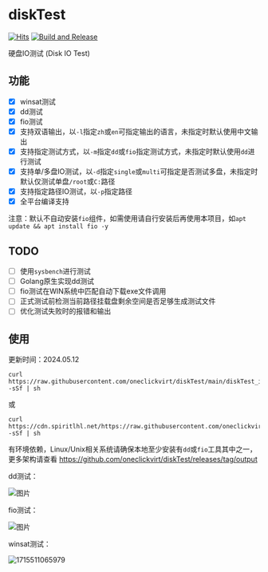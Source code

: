 # diskTest

[![Hits](https://hits.seeyoufarm.com/api/count/incr/badge.svg?url=https%3A%2F%2Fgithub.com%2Foneclickvirt%2FdiskTest&count_bg=%2379C83D&title_bg=%23555555&icon=sonarcloud.svg&icon_color=%2345FFC2&title=hits&edge_flat=false)](https://hits.seeyoufarm.com) [![Build and Release](https://github.com/oneclickvirt/diskTest/actions/workflows/main.yaml/badge.svg)](https://github.com/oneclickvirt/diskTest/actions/workflows/main.yaml)

硬盘IO测试 (Disk IO Test)

## 功能

- [x] winsat测试
- [x] dd测试
- [x] fio测试
- [x] 支持双语输出，以```-l```指定```zh```或```en```可指定输出的语言，未指定时默认使用中文输出
- [x] 支持指定测试方式，以```-m```指定```dd```或```fio```指定测试方式，未指定时默认使用```dd```进行测试
- [x] 支持单/多盘IO测试，以```-d```指定```single```或```multi```可指定是否测试多盘，未指定时默认仅测试单盘```/root```或```C:```路径
- [x] 支持指定路径IO测试，以```-p```指定路径
- [x] 全平台编译支持

注意：默认不自动安装```fio```组件，如需使用请自行安装后再使用本项目，如```apt update && apt install fio -y```

## TODO

- [ ] 使用```sysbench```进行测试
- [ ] Golang原生实现dd测试
- [ ] fio测试在WIN系统中匹配自动下载exe文件调用
- [ ] 正式测试前检测当前路径挂载盘剩余空间是否足够生成测试文件
- [ ] 优化测试失败时的报错和输出

## 使用

更新时间：2024.05.12

```shell
curl https://raw.githubusercontent.com/oneclickvirt/diskTest/main/diskTest_install.sh -sSf | sh
```

或

```shell
curl https://cdn.spiritlhl.net/https://raw.githubusercontent.com/oneclickvirt/diskTest/main/diskTest_install.sh -sSf | sh
```

有环境依赖，Linux/Unix相关系统请确保本地至少安装有```dd```或```fio```工具其中之一，更多架构请查看 https://github.com/oneclickvirt/diskTest/releases/tag/output

dd测试：

![图片](https://github.com/oneclickvirt/diskTest/assets/103393591/163b1150-dc45-4d53-abbf-c6e1acca4e19)

fio测试：

![图片](https://github.com/oneclickvirt/diskTest/assets/103393591/3052b430-2d93-4a07-9e12-0a911ffb36c3)

winsat测试：

![1715511065979](https://github.com/oneclickvirt/diskTest/assets/103393591/952f6a58-ed9c-4b77-9a33-1a09fa4f1f29)
